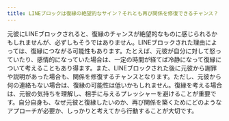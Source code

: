 ```yaml
---
title: LINEブロックは復縁の絶望的なサイン？それとも再び関係を修復できるチャンス？
---
```


元彼にLINEブロックされると、復縁のチャンスが絶望的なものに感じられるかもしれませんが、必ずしもそうではありません。LINEブロックされた理由によっては、復縁につながる可能性もあります。たとえば、元彼が自分に対して怒っていたり、感情的になっていた場合は、一定の時間が経てば冷静になって復縁について考えることもあり得ます。また、LINEブロックされた後に元彼から謝罪や説明があった場合も、関係を修復するチャンスとなります。ただし、元彼から何の連絡もない場合は、復縁の可能性は低いかもしれません。復縁を考える場合は、元彼の気持ちを理解し、相手に与えるプレッシャーを避けることが重要です。自分自身も、なぜ元彼と復縁したいのか、再び関係を築くためにどのようなアプローチが必要か、しっかりと考えてから行動することが大切です。
